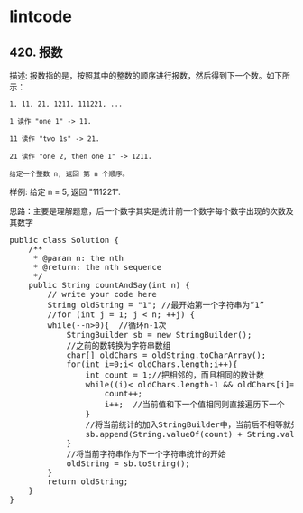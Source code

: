 # lintcode #
## 420. 报数 ##

描述:
报数指的是，按照其中的整数的顺序进行报数，然后得到下一个数。如下所示：
	
	1, 11, 21, 1211, 111221, ...
	
	1 读作 "one 1" -> 11.
	
	11 读作 "two 1s" -> 21.
	
	21 读作 "one 2, then one 1" -> 1211.
	
	给定一个整数 n, 返回 第 n 个顺序。

样例: 给定 n = 5, 返回 "111221".

思路：主要是理解题意，后一个数字其实是统计前一个数字每个数字出现的次数及其数字

<pre>
public class Solution {
    /**
     * @param n: the nth
     * @return: the nth sequence
     */
    public String countAndSay(int n) {
        // write your code here
        String oldString = "1"; //最开始第一个字符串为“1”
        //for (int j = 1; j < n; ++j) {
        while(--n>0){  //循环n-1次
            StringBuilder sb = new StringBuilder();
            //之前的数转换为字符串数组
            char[] oldChars = oldString.toCharArray();
            for(int i=0;i< oldChars.length;i++){
                int count = 1;//把相邻的，而且相同的数计数
                while((i)< oldChars.length-1 && oldChars[i]==oldChars[i+1]){
                    count++;
                    i++;  //当前值和下一个值相同则直接遍历下一个
                }
                //将当前统计的加入StringBuilder中，当前后不相等就先继续遍历下一个
                sb.append(String.valueOf(count) + String.valueOf(oldChars[i]));
            }
			//将当前字符串作为下一个字符串统计的开始
            oldString = sb.toString();
        }
        return oldString;
    }
}</pre>